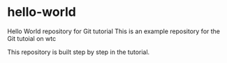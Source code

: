 # hello-world
Hello World repository for Git tutorial
This is an example repository for the Git tutoial on wtc

This repository is built step by step in the tutorial.
